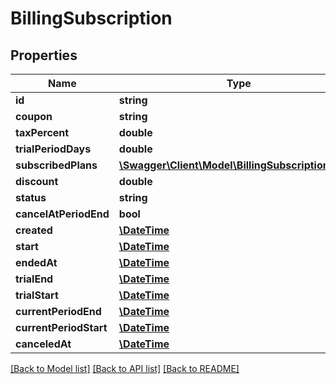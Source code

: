 # BillingSubscription

## Properties
Name | Type | Description | Notes
------------ | ------------- | ------------- | -------------
**id** | **string** |  | [optional] 
**coupon** | **string** |  | [optional] 
**taxPercent** | **double** |  | [optional] 
**trialPeriodDays** | **double** |  | [optional] 
**subscribedPlans** | [**\Swagger\Client\Model\BillingSubscriptionItem[]**](BillingSubscriptionItem.md) |  | 
**discount** | **double** |  | [optional] 
**status** | **string** |  | [optional] 
**cancelAtPeriodEnd** | **bool** |  | [optional] 
**created** | [**\DateTime**](\DateTime.md) |  | [optional] 
**start** | [**\DateTime**](\DateTime.md) |  | [optional] 
**endedAt** | [**\DateTime**](\DateTime.md) |  | [optional] 
**trialEnd** | [**\DateTime**](\DateTime.md) |  | [optional] 
**trialStart** | [**\DateTime**](\DateTime.md) |  | [optional] 
**currentPeriodEnd** | [**\DateTime**](\DateTime.md) |  | [optional] 
**currentPeriodStart** | [**\DateTime**](\DateTime.md) |  | [optional] 
**canceledAt** | [**\DateTime**](\DateTime.md) |  | [optional] 

[[Back to Model list]](../README.md#documentation-for-models) [[Back to API list]](../README.md#documentation-for-api-endpoints) [[Back to README]](../README.md)


